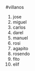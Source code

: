 #villanos
1. jose
2. miguel
3. carlos
4. darel
5. manuel
6. rosi
7. agapito
8. rosendo
9. fito
10. elif